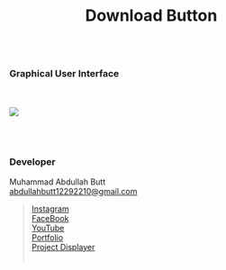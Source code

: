 <h1 align="center">
  Download Button
</h1>


<br><br>
<!-- ................................................................................................................................. -->






### Graphical User Interface
<br>
<br>

  <img src="https://user-images.githubusercontent.com/81871162/232255726-598dc44c-d296-4d8c-a1f6-ac81b45d0d15.webm">



<br><br>
<!-- ................................................................................................................................. -->





### Developer

Muhammad Abdullah Butt <br>
abdullahbutt12292210@gmail.com <br>
> [Instagram](https://www.instagram.com/abdullah.butt.22/)<br>
> [FaceBook](https://www.facebook.com/profile.php?id=100076291614529)<br>
> [YouTube](https://www.youtube.com/channel/UCnuOFQyMywg-KuoN-lmav1Q)<br>
> [Portfolio](https://rebrand.ly/MuhammadAbdullahButt_MABCORP)<br>
> [Project Displayer]( https://rebrand.ly/ProjectDisplayer_MABCORP)
<br><br>
<!-- ................................................................................................................................. -->






